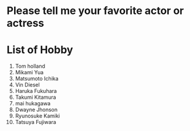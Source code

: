 # Please tell me your favorite actor or actress


# List of Hobby
1. Tom holland
2. Mikami Yua
3. Matsumoto Ichika
4. Vin Diesel
5. Haruka Fukuhara
6. Takumi Kitamura
7. mai hukagawa
8. Dwayne Jhonson
9. Ryunosuke Kamiki
10. Tatsuya Fujiwara
